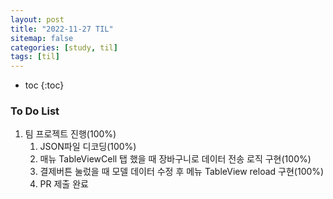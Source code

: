```yaml
---
layout: post
title: "2022-11-27 TIL"
sitemap: false
categories: [study, til]
tags: [til]
---
```


* toc
{:toc}

### To Do List
1. 팀 프로젝트 진행(100%)
   1. JSON파일 디코딩(100%)
   2. 매뉴 TableViewCell 탭 했을 때 장바구니로 데이터 전송 로직 구현(100%)
   3. 결제버튼 눌렀을 때 모델 데이터 수정 후 메뉴 TableView reload 구현(100%)
   4. PR 제출 완료


